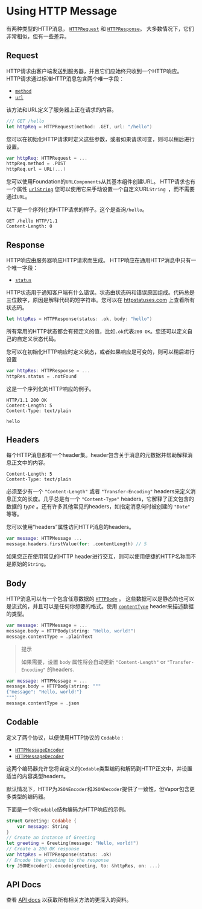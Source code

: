 # Using HTTP Message

有两种类型的HTTP消息， [`HTTPRequest`](https://api.vapor.codes/http/latest/HTTP/Structs/HTTPRequest.html) 和 [`HTTPResponse`](https://api.vapor.codes/http/latest/HTTP/Structs/HTTPResponse.html)。 大多数情况下，它们非常相似，但有一些差异。

## Request

HTTP请求由客户端发送到服务器，并且它们应始终只收到一个HTTP响应。 HTTP请求通过标准HTTP消息包含两个唯一字段：

- [`method`](https://api.vapor.codes/http/latest/HTTP/Structs/HTTPRequest.html#/s:4HTTP11HTTPRequestV6methodXev)
- [`url`](https://api.vapor.codes/http/latest/HTTP/Structs/HTTPRequest.html#/s:4HTTP11HTTPRequestV3urlXev)

该方法和URL定义了服务器上正在请求的内容。

```swift
/// GET /hello
let httpReq = HTTPRequest(method: .GET, url: "/hello")
```

您可以在初始化HTTP请求时定义这些参数，或者如果请求可变，则可以稍后进行设置。

```swift
var httpReq: HTTPRequest = ...
httpReq.method = .POST
httpReq.url = URL(...)
```

您可以使用Foundation的`URLComponents`从其基本组件创建URL。 HTTP请求也有一个属性 [`urlString`](https://api.vapor.codes/http/latest/HTTP/Structs/HTTPRequest.html#/s:4HTTP11HTTPRequestV9urlStringSSv) 您可以使用它来手动设置一个自定义URL`String `，而不需要通过`URL`。

以下是一个序列化的HTTP请求的样子。这个是查询`/hello`。

```http
GET /hello HTTP/1.1
Content-Length: 0
```

## Response

HTTP响应由服务器响应HTTP请求而生成。 HTTP响应在通用HTTP消息中只有一个唯一字段：

- [`status`](https://api.vapor.codes/http/latest/HTTP/Structs/HTTPResponse.html#/s:4HTTP12HTTPResponseV6statusXev)

HTTP状态用于通知客户端有什么错误。状态由状态码和错误原因组成。代码总是三位数字，原因是解释代码的短字符串。您可以在 [httpstatuses.com](https://httpstatuses.com) 上查看所有状态码。

```swift
let httpRes = HTTPResponse(status: .ok, body: "hello")
```

所有常用的HTTP状态都会有预定义的值，比如`.ok`代表`200 OK`。您还可以定义自己的自定义状态代码。

您可以在初始化HTTP响应时定义状态，或者如果响应是可变的，则可以稍后进行设置

```swift
var httpRes: HTTPResponse = ...
httpRes.status = .notFound
```

这是一个序列化的HTTP响应的例子。

```http
HTTP/1.1 200 OK
Content-Length: 5
Content-Type: text/plain

hello
```

## Headers

每个HTTP消息都有一个header集。header包含关于消息的元数据并帮助解释消息正文中的内容。 

```http
Content-Length: 5
Content-Type: text/plain
```

必须至少有一个 `"Content-Length"` 或者 `"Transfer-Encoding"` headers来定义消息正文的长度。几乎总是有一个 `"Content-Type"` headers，它解释了正文包含的数据的 _type_ 。还有许多其他常见的headers，如指定消息何时被创建的 `"Date"` 等等。

您可以使用“headers”属性访问HTTP消息的headers。

```swift
var message: HTTPMessage ...
message.headers.firstValue(for: .contentLength) // 5
```

如果您正在使用常见的HTTP header进行交互，则可以使用便捷的HTTP名称而不是原始的`String`。

## Body

HTTP消息可以有一个包含任意数据的 [`HTTPBody`](https://api.vapor.codes/http/latest/HTTP/Structs/HTTPBody.html) 。 这些数据可以是静态的也可以是流式的，并且可以是任何你想要的格式。使用 [`contentType`](https://api.vapor.codes/http/latest/HTTP/Protocols/HTTPMessage.html#/s:4HTTP11HTTPMessagePAAE11contentTypeXev) header来描述数据的类型。

```swift
var message: HTTPMessage = ...
message.body = HTTPBody(string: "Hello, world!")
message.contentType = .plainText
```

> 提示
>
>    如果需要，设置 `body` 属性将会自动更新 `"Content-Length"` or `"Transfer-Encoding"` 的headers.
 
```swift
var message: HTTPMessage = ...
message.body = HTTPBody(string: """
{"message": "Hello, world!"}
""")
message.contentType = .json
```

## Codable

定义了两个协议，以便使用HTTP协议的 `Codable` :

- [`HTTPMessageEncoder`](https://api.vapor.codes/http/latest/HTTP/Protocols/HTTPMessageEncoder.html)
- [`HTTPMessageDecoder`](https://api.vapor.codes/http/latest/HTTP/Protocols/HTTPMessageDecoder.html)

这两个编码器允许您将自定义的`Codable`类型编码和解码到HTTP正文中，并设置适当的内容类型headers。

默认情况下，HTTP为`JSONEncoder`和`JSONDecoder`提供了一致性，但Vapor包含更多类型的编码器。

下面是一个将`Codable`结构编码为HTTP响应的示例。

```swift
struct Greeting: Codable {
    var message: String
}
// Create an instance of Greeting
let greeting = Greeting(message: "Hello, world!")
// Create a 200 OK response
var httpRes = HTTPResponse(status: .ok)
// Encode the greeting to the response
try JSONEncoder().encode(greeting, to: &httpRes, on: ...)
```

## API Docs

查看 [API docs](https://api.vapor.codes/http/latest/HTTP/index.html) 以获取所有相关方法的更深入的资料。
